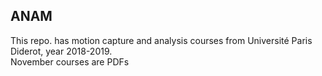 ## ANAM
This repo. has motion capture and analysis courses from Université Paris Diderot,  year 2018-2019.  
November courses are PDFs
